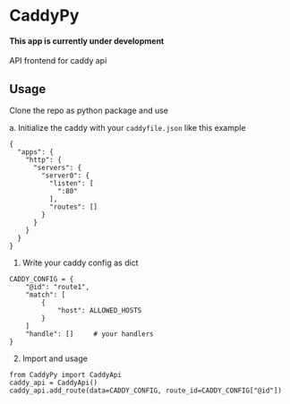 # CaddyPy
#### This app is currently under development
API frontend for caddy api

## Usage
Clone the repo as python package and use

a. Initialize the caddy with your `caddyfile.json` like this example

```
{
  "apps": {
    "http": {
      "servers": {
        "server0": {
          "listen": [
            ":80"
          ],
          "routes": []
        }
      }
    }
  }
}
```

1. Write your caddy config as dict
```
CADDY_CONFIG = {
    "@id": "route1",
    "match": [
        {
            "host": ALLOWED_HOSTS
        }
    ]
    "handle": []     # your handlers
}

```

2. Import and usage
```
from CaddyPy import CaddyApi
caddy_api = CaddyApi()
caddy_api.add_route(data=CADDY_CONFIG, route_id=CADDY_CONFIG["@id"])
```
